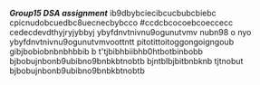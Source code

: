 ***Group15 DSA assignment***
ib9dbybciecibcucbubcbiebc
cpicnudobcuedbc8uecnecbybcco
#ccdcbcocoebcoeccecc
cedecdevdthyjryjybbyj
ybyfdnvtnivnu9ogunutvmv   nubn98 o nyo ybyfdnvtnivnu9ogunutvmvoottntt
pitotittoitoggongoigngoub
gibjbobiobnbnbhbbib b
t'tjbibhbiibhb0htbotbinbobb
bjbobujnbonb9ubibno9bnbkbtnobtb
bjntblbjbitbnbknb   tjtnobut bjbobujnbonb9ubibno9bnbkbtnobtb
